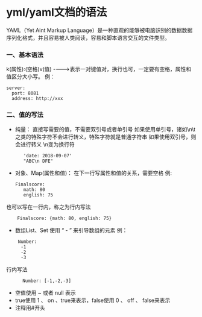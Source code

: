 # yml/yaml文档的语法

YAML（Yet Aint Markup Language）是一种直观的能够被电脑识别的数据数据序列化格式，并且容易被人类阅读，容易和脚本语言交互的文件类型。
### 一、基本语法
 k(属性):(空格)v(值) ---->表示一对键值对，换行也可，一定要有空格，属性和值区分大小写。
例：

    server:
      port: 8081
	  address: http://xxx

### 二、值的写法
 * 纯量：
直接写需要的值，不需要双引号或者单引号
如果使用单引号，诸如\n\t之类的特殊字符不会进行转义，特殊字符就是普通字符串
如果使用双引号，则会进行转义 \n变为换行符

	
	
	      'date: 2018-09-07'
	      "ABC\n DFE"



 * 对象、Map(属性和值)：
在下一行写属性和值的关系，需要空格
例:



       Finalscore:
		  math: 80
		  english: 75



也可以写在一行内，称之为行内写法


        Finalscore: {math: 80, english: 75}

		
 * 数组List、Set
使用 “ - ” 来引导数组的元素
例：

    
		Number:
		 -1
		 -2
		 -3


行内写法

          Number: [-1,-2,-3]


 *  空值使用 ~ 或者 null 表示
 *  true使用 1 、 on 、true来表示，false使用 0 、 off 、 false来表示
 *  注释用#开头
